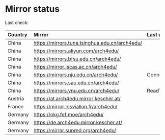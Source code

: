 <script src="./time.js"></script>
# Mirror status
Last check: <script type="text/javascript">localize(1689903454.508113);</script>

|Country|Mirror|Last update|
|:------|:-----|:----------|
|China|https://mirrors.tuna.tsinghua.edu.cn/arch4edu/|<script type="text/javascript">localize(1689878057);</script>|
|China|https://mirrors.aliyun.com/arch4edu/|<script type="text/javascript">localize(1689834769);</script>|
|China|https://mirrors.bfsu.edu.cn/arch4edu/|<script type="text/javascript">localize(1689834769);</script>|
|China|https://mirror.iscas.ac.cn/arch4edu/|<script type="text/javascript">localize(1689878057);</script>|
|China|https://mirrors.nju.edu.cn/arch4edu/|ConnectionError|
|China|https://mirrors.sau.edu.cn/arch4edu/|<script type="text/javascript">localize(1689878057);</script>|
|China|https://mirrors.ynu.edu.cn/arch4edu/|ReadTimeout|
|Austria|https://at.arch4edu.mirror.kescher.at/|<script type="text/javascript">localize(1689878057);</script>|
|France|https://mirror.lesviallon.fr/arch4edu/|<script type="text/javascript">localize(1689402753);</script>|
|Germany|https://pkg.fef.moe/arch4edu/|<script type="text/javascript">localize(1689878057);</script>|
|Germany|https://de.arch4edu.mirror.kescher.at/|<script type="text/javascript">localize(1689878057);</script>|
|Germany|https://mirror.sunred.org/arch4edu/|<script type="text/javascript">localize(1689878057);</script>|

<script src="./tablefilter/tablefilter.js"></script>
<script src="./table.js"></script>